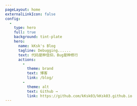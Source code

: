 ```yaml
---
pageLayout: home
externalLinkIcon: false
config:
  -
    type: hero
    full: true
    background: tint-plate
    hero:
      name: kKsk's Blog
      tagline: Debugging......
      text: 代码是种信仰，Bug是种修行
      actions:
        -
          theme: brand
          text: 博客
          link: /blog/
        -
          theme: alt
          text: Github →
          link: https://github.com/kKsk03/kKsk03.github.io
---
```


